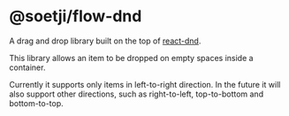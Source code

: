 # @soetji/flow-dnd

A drag and drop library built on the top of [react-dnd](https://react-dnd.github.io). 

This library allows an item to be dropped on empty spaces inside a container.

Currently it supports only items in left-to-right direction. In the future it will also support other directions, such as right-to-left, top-to-bottom and bottom-to-top. 